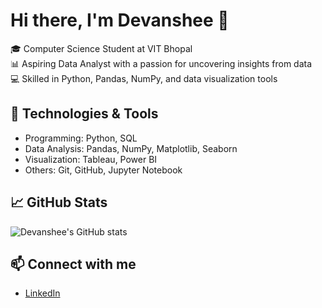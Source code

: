 # Hi there, I'm Devanshee 👋

🎓 Computer Science Student at VIT Bhopal  
📊 Aspiring Data Analyst with a passion for uncovering insights from data  
💻 Skilled in Python, Pandas, NumPy, and data visualization tools

## 🔧 Technologies & Tools
- Programming: Python, SQL
- Data Analysis: Pandas, NumPy, Matplotlib, Seaborn
- Visualization: Tableau, Power BI
- Others: Git, GitHub, Jupyter Notebook

## 📈 GitHub Stats
![Devanshee's GitHub stats](https://github-readme-stats.vercel.app/api?username=devanshee12&show_icons=true&theme=radical)

## 📫 Connect with me
- [LinkedIn](https://www.linkedin.com/in/devanshee-shukla-244068252/)
